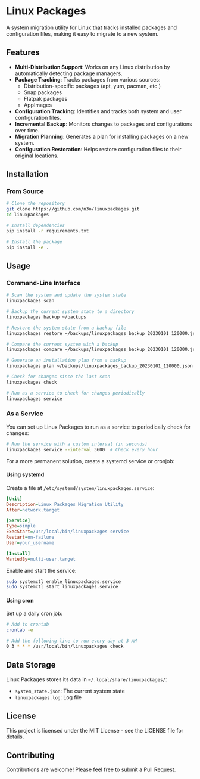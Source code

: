 # Linux Packages

A system migration utility for Linux that tracks installed packages and configuration files, making it easy to migrate to a new system.

## Features

- **Multi-Distribution Support**: Works on any Linux distribution by automatically detecting package managers.
- **Package Tracking**: Tracks packages from various sources:
  - Distribution-specific packages (apt, yum, pacman, etc.)
  - Snap packages
  - Flatpak packages
  - AppImages
- **Configuration Tracking**: Identifies and tracks both system and user configuration files.
- **Incremental Backup**: Monitors changes to packages and configurations over time.
- **Migration Planning**: Generates a plan for installing packages on a new system.
- **Configuration Restoration**: Helps restore configuration files to their original locations.

## Installation

### From Source

```bash
# Clone the repository
git clone https://github.com/n3o/linuxpackages.git
cd linuxpackages

# Install dependencies
pip install -r requirements.txt

# Install the package
pip install -e .
```

## Usage

### Command-Line Interface

```bash
# Scan the system and update the system state
linuxpackages scan

# Backup the current system state to a directory
linuxpackages backup ~/backups

# Restore the system state from a backup file
linuxpackages restore ~/backups/linuxpackages_backup_20230101_120000.json

# Compare the current system with a backup
linuxpackages compare ~/backups/linuxpackages_backup_20230101_120000.json

# Generate an installation plan from a backup
linuxpackages plan ~/backups/linuxpackages_backup_20230101_120000.json

# Check for changes since the last scan
linuxpackages check

# Run as a service to check for changes periodically
linuxpackages service
```

### As a Service

You can set up Linux Packages to run as a service to periodically check for changes:

```bash
# Run the service with a custom interval (in seconds)
linuxpackages service --interval 3600  # Check every hour
```

For a more permanent solution, create a systemd service or cronjob:

#### Using systemd

Create a file at `/etc/systemd/system/linuxpackages.service`:

```ini
[Unit]
Description=Linux Packages Migration Utility
After=network.target

[Service]
Type=simple
ExecStart=/usr/local/bin/linuxpackages service
Restart=on-failure
User=your_username

[Install]
WantedBy=multi-user.target
```

Enable and start the service:

```bash
sudo systemctl enable linuxpackages.service
sudo systemctl start linuxpackages.service
```

#### Using cron

Set up a daily cron job:

```bash
# Add to crontab
crontab -e

# Add the following line to run every day at 3 AM
0 3 * * * /usr/local/bin/linuxpackages check
```

## Data Storage

Linux Packages stores its data in `~/.local/share/linuxpackages/`:

- `system_state.json`: The current system state
- `linuxpackages.log`: Log file

## License

This project is licensed under the MIT License - see the LICENSE file for details.

## Contributing

Contributions are welcome! Please feel free to submit a Pull Request.

